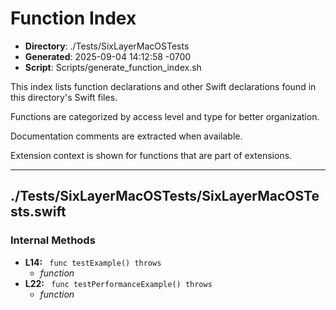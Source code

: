 # Function Index

- **Directory**: ./Tests/SixLayerMacOSTests
- **Generated**: 2025-09-04 14:12:58 -0700
- **Script**: Scripts/generate_function_index.sh

This index lists function declarations and other Swift declarations found in this directory's Swift files.

Functions are categorized by access level and type for better organization.

Documentation comments are extracted when available.

Extension context is shown for functions that are part of extensions.

---

## ./Tests/SixLayerMacOSTests/SixLayerMacOSTests.swift
### Internal Methods
- **L14:** ` func testExample() throws`
  - *function*
- **L22:** ` func testPerformanceExample() throws`
  - *function*


